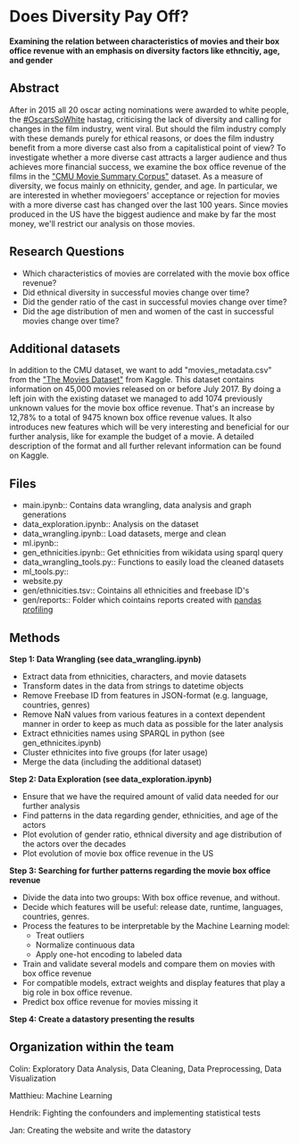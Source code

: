 # Does Diversity Pay Off?
**Examining the relation between characteristics of movies and their box office revenue with an emphasis on diversity factors like ethncitiy, age, and gender**

## Abstract
After in 2015 all 20 oscar acting nominations were awarded to white people, the [#OscarsSoWhite](https://mobile.twitter.com/search?q=%23oscarssowhite) hastag, criticising the lack of diversity and calling for changes in the film industry, went viral. But should the film industry comply with these demands purely for ethical reasons, or does the film industry benefit from a more diverse cast also from a capitalistical point of view? To investigate whether a more diverse cast attracts a larger audience and thus achieves more financial success, we examine the box office revenue of the films in the ["CMU Movie Summary Corpus"](http://www.cs.cmu.edu/~ark/personas/) dataset. As a measure of diversity, we focus mainly on ethnicity, gender, and age. In particular, we are interested in whether moviegoers' acceptance or rejection for movies with a more diverse cast has changed over the last 100 years. Since movies produced in the US have the biggest audience and make by far the most money, we'll restrict our analysis on those movies.
 
## Research Questions

- Which characteristics of movies are correlated with the movie box office revenue?
-	Did ethnical diversity in successful movies change over time?
-	Did the gender ratio of the cast in successful movies change over time?
- Did the age distribution of men and women of the cast in successful movies change over time?

## Additional datasets

In addition to the CMU dataset, we want to add "movies_metadata.csv" from the ["The Movies Dataset"](https://www.kaggle.com/datasets/rounakbanik/the-movies-dataset) from Kaggle.
This dataset contains information on 45,000 movies released on or before July 2017. By doing a left join with the existing dataset we managed to add 1074 previously unknown values for the movie box office revenue. That's an increase by 12,78% to a total of 9475 known box office revenue values. It also introduces new features which will be very interesting and beneficial for our further analysis, like for example the budget of a movie. A detailed description of the format and all further relevant information can be found on Kaggle.

## Files
- main.ipynb:: Contains data wrangling, data analysis and graph generations
- data_exploration.ipynb:: Analysis on the dataset
- data_wrangling.ipynb:: Load datasets, merge and clean
- ml.ipynb::
- gen_ethnicities.ipynb:: Get ethnicities from wikidata using sparql query
- data_wrangling_tools.py:: Functions to easily load the cleaned datasets
- ml_tools.py::
- website.py
- gen/ethnicities.tsv::  Cointains all ethnicities and freebase ID's
- gen/reports:: Folder which cointains reports created with [pandas profiling](https://pandas-profiling.ydata.ai)

## Methods

**Step 1: Data Wrangling (see data_wrangling.ipynb)**
- Extract data from ethnicities, characters, and movie datasets
- Transform dates in the data from strings to datetime objects
- Remove Freebase ID from features in JSON-format (e.g. language, countries, genres)
- Remove NaN values from various features in a context dependent manner in order to keep as much data as possible for the later analysis
- Extract ethnicities names using SPARQL in python (see gen_ethnicites.ipynb)
- Cluster ethnicites into five groups (for later usage)
- Merge the data (including the additional dataset)

**Step 2: Data Exploration (see data_exploration.ipynb)**
- Ensure that we have the required amount of valid data needed for our further analysis
- Find patterns in the data regarding gender, ethnicities, and age of the actors
- Plot evolution of gender ratio, ethnical diversity and age distribution of the actors over the decades
- Plot evolution of movie box office revenue in the US

**Step 3: Searching for further patterns regarding the movie box office revenue**
- Divide the data into two groups: With box office revenue, and without.
- Decide which features will be useful: release date, runtime, languages, countries, genres.
- Process the features to be interpretable by the Machine Learning model:
    - Treat outliers
    - Normalize continuous data
    - Apply one-hot encoding to labeled data
- Train and validate several models and compare them on movies with box office revenue
- For compatible models, extract weights and display features that play a big role in box office revenue.
- Predict box office revenue for movies missing it

**Step 4: Create a datastory presenting the results**

## Organization within the team

Colin: Exploratory Data Analysis, Data Cleaning, Data Preprocessing, Data Visualization

Matthieu: Machine Learning

Hendrik: Fighting the confounders and implementing statistical tests

Jan: Creating the website and write the datastory
